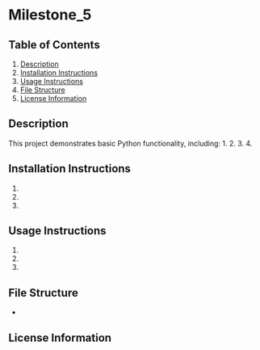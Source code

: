 # Milestone_5

## Table of Contents
1. [Description](#description)
2. [Installation Instructions](#installation-instructions)
3. [Usage Instructions](#usage-instructions)
4. [File Structure](#file-structure)
5. [License Information](#license-information)

## Description
This project demonstrates basic Python functionality, including:
1. 
2. 
3. 
4. 

## Installation Instructions
1. 
2. 
3. 

## Usage Instructions
1.
2.  
3. 

## File Structure
- 
## License Information
